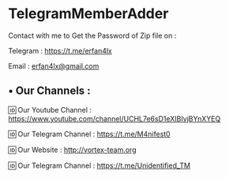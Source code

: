 # TelegramMemberAdder

Contact with me to Get the Password of Zip file on :

 Telegram : https://t.me/erfan4lx
 
 Email : erfan4lx@gmail.com


## • Our Channels : 

🆔 Our Youtube Channel : https://www.youtube.com/channel/UCHL7e6sD1eXIBIvjBYnXYEQ

🆔 Our Telegram Channel : https://t.me/M4nifest0

🆔 Our Website : http://vortex-team.org

🆔 Our Telegram Channel : https://t.me/Unidentified_TM

